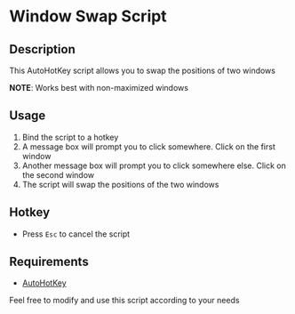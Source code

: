 # Window Swap Script

## Description

This AutoHotKey script allows you to swap the positions of two windows

**NOTE**: Works best with non-maximized windows

## Usage

1. Bind the script to a hotkey
2. A message box will prompt you to click somewhere. Click on the first window
3. Another message box will prompt you to click somewhere else. Click on the second window
4. The script will swap the positions of the two windows

## Hotkey

-   Press `Esc` to cancel the script

## Requirements

-   [AutoHotKey](https://www.autohotkey.com/)

Feel free to modify and use this script according to your needs
